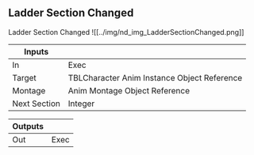 ## Ladder Section Changed
Ladder Section Changed
![[../img/nd_img_LadderSectionChanged.png]]

|Inputs||
|--|--|
| In | Exec |
| Target | TBLCharacter Anim Instance Object Reference |
| Montage | Anim Montage Object Reference |
| Next Section | Integer |

|Outputs||
|--|--|
| Out | Exec |
